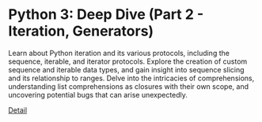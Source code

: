 # Python 3: Deep Dive (Part 2 - Iteration, Generators)

Learn about Python iteration and its various protocols, including the sequence, iterable, and iterator protocols. Explore the creation of custom sequence and iterable data types, and gain insight into sequence slicing and its relationship to ranges. Delve into the intricacies of comprehensions, understanding list comprehensions as closures with their own scope, and uncovering potential bugs that can arise unexpectedly. 

[Detail](https://eduitfree.com/courses/python-3-deep-dive-part-2-iteration-generators)
